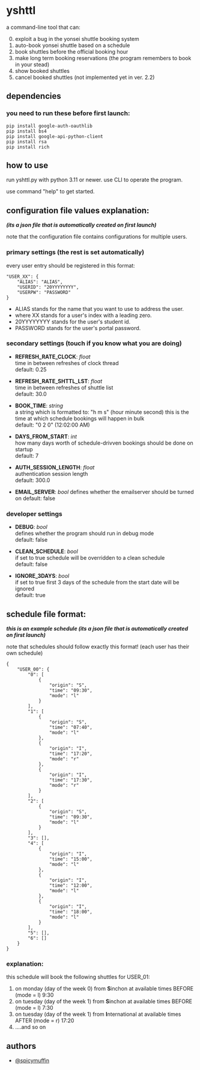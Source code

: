 # yshttl

a command-line tool that can:

0.  exploit a bug in the yonsei shuttle booking system
1.  auto-book yonsei shuttle based on a schedule
2.  book shuttles before the official booking hour
3.  make long term booking reservations (the program remembers to book in your stead)
4.  show booked shuttles
5.  cancel booked shuttles (not implemented yet in ver. 2.2)

## dependencies

### you need to run these before first launch:

```
pip install google-auth-oauthlib
pip install bs4
pip install google-api-python-client
pip install rsa
pip install rich
```

## how to use

run yshttl.py with python 3.11 or newer. use CLI to operate the program.

use command "help" to get started.

## configuration file values explanation:

**_(its a json file that is automatically created on first launch)_**

note that the configuration file contains configurations for multiple users.

### primary settings (the rest is set automatically)

every user entry should be registered in this format:

```
"USER_XX": {
    "ALIAS": "ALIAS",
    "USERID": "20YYYYYYYY",
    "USERPW": "PASSWORD"
}
```

- ALIAS stands for the name that you want to use to address the user.
- where XX stands for a user's index with a leading zero.
- 20YYYYYYYY stands for the user's student id.
- PASSWORD stands for the user's portal password.

### secondary settings (touch if you know what you are doing)

- **REFRESH_RATE_CLOCK**: _float_  
  time in between refreshes of clock thread  
  default: 0.25

- **REFRESH_RATE_SHTTL_LST**: _float_  
  time in between refreshes of shuttle list  
  default: 30.0

- **BOOK_TIME**: _string_  
  a string which is formatted to: "h m s" (hour minute second)
  this is the time at which schedule bookings will happen in bulk  
  default: "0 2 0" (12:02:00 AM)

- **DAYS_FROM_START**: _int_  
  how many days worth of schedule-drivven bookings should
  be done on startup  
  default: 7

- **AUTH_SESSION_LENGTH**: _float_  
  authentication session length  
  default: 300.0

- **EMAIL_SERVER**: _bool_
  defines whether the emailserver should be turned on
  default: false

### developer settings

- **DEBUG**: _bool_  
  defines whether the program should run in debug mode  
  default: false
- **CLEAN_SCHEDULE**: _bool_  
  if set to true schedule will be overridden to a clean schedule  
  default: false

- **IGNORE_3DAYS**: _bool_  
  if set to true first 3 days of the schedule from the start date will be ignored  
  default: true

## schedule file format:

**_this is an example schedule (its a json file that is automatically created on first launch)_**

note that schedules should follow exactly this format! (each user has their own schedule)

```
{
    "USER_00": {
        "0": [
            {
                "origin": "S",
                "time": "09:30",
                "mode": "l"
            }
        ],
        "1": [
            {
                "origin": "S",
                "time": "07:40",
                "mode": "l"
            },
            {
                "origin": "I",
                "time": "17:20",
                "mode": "r"
            },
            {
                "origin": "I",
                "time": "17:30",
                "mode": "r"
            }
        ],
        "2": [
            {
                "origin": "S",
                "time": "09:30",
                "mode": "l"
            }
        ],
        "3": [],
        "4": [
            {
                "origin": "I",
                "time": "15:00",
                "mode": "l"
            },
            {
                "origin": "I",
                "time": "12:00",
                "mode": "l"
            },
            {
                "origin": "I",
                "time": "18:00",
                "mode": "l"
            }
        ],
        "5": [],
        "6": []
    }
}
```

### explanation:

this schedule will book the following shuttles for USER_01:

1.  on monday (day of the week 0) from **S**inchon at available times BEFORE (mode = l) 9:30
2.  on tuesday (day of the week 1) from **S**inchon at available times BEFORE (mode = l) 7:30
3.  on tuesday (day of the week 1) from **I**nternational at available times AFTER (mode = r) 17:20
4.  ....and so on

## authors

- [@spicymuffin](https://github.com/spicymuffin)
